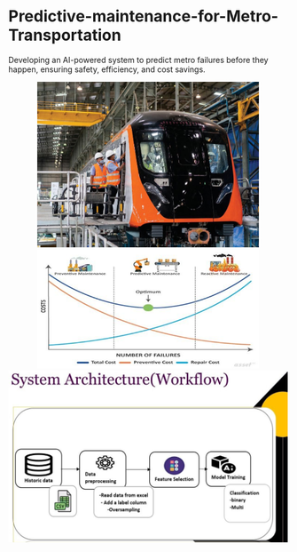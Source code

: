 # Predictive-maintenance-for-Metro-Transportation
Developing an AI-powered system to predict metro failures before they happen, ensuring safety, efficiency, and cost savings.
<p align="center">
  <img src="images/Metro.jpg" alt="Metro AI System" width="400"/>
  <img src="images/comparation.jpg" alt="Sensor Dashboard" width="400"/>
  <img src="images/workflow.jpg" alt="Sensor Dashboard" width="800"/>
</p>
